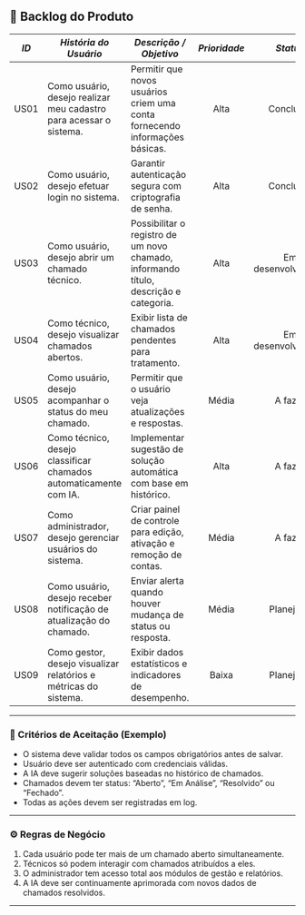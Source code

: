 ## 🧾 Backlog do Produto

| *ID* | *História do Usuário* | *Descrição / Objetivo* | *Prioridade* | *Status* |
|:------:|---------------------------|---------------------------|:--------------:|:-----------:|
| US01 | Como usuário, desejo realizar meu cadastro para acessar o sistema. | Permitir que novos usuários criem uma conta fornecendo informações básicas. | Alta | Concluído |
| US02 | Como usuário, desejo efetuar login no sistema. | Garantir autenticação segura com criptografia de senha. | Alta | Concluído |
| US03 | Como usuário, desejo abrir um chamado técnico. | Possibilitar o registro de um novo chamado, informando título, descrição e categoria. | Alta | Em desenvolvimento |
| US04 | Como técnico, desejo visualizar chamados abertos. | Exibir lista de chamados pendentes para tratamento. | Alta | Em desenvolvimento |
| US05 | Como usuário, desejo acompanhar o status do meu chamado. | Permitir que o usuário veja atualizações e respostas. | Média | A fazer |
| US06 | Como técnico, desejo classificar chamados automaticamente com IA. | Implementar sugestão de solução automática com base em histórico. | Alta | A fazer |
| US07 | Como administrador, desejo gerenciar usuários do sistema. | Criar painel de controle para edição, ativação e remoção de contas. | Média | A fazer |
| US08 | Como usuário, desejo receber notificação de atualização do chamado. | Enviar alerta quando houver mudança de status ou resposta. | Média | Planejado |
| US09 | Como gestor, desejo visualizar relatórios e métricas do sistema. | Exibir dados estatísticos e indicadores de desempenho. | Baixa | Planejado |

---

### 🧩 Critérios de Aceitação (Exemplo)

- O sistema deve validar todos os campos obrigatórios antes de salvar.  
- Usuário deve ser autenticado com credenciais válidas.  
- A IA deve sugerir soluções baseadas no histórico de chamados.  
- Chamados devem ter status: “Aberto”, “Em Análise”, “Resolvido” ou “Fechado”.  
- Todas as ações devem ser registradas em log.  

---

### ⚙ Regras de Negócio

1. Cada usuário pode ter mais de um chamado aberto simultaneamente.  
2. Técnicos só podem interagir com chamados atribuídos a eles.  
3. O administrador tem acesso total aos módulos de gestão e relatórios.  
4. A IA deve ser continuamente aprimorada com novos dados de chamados resolvidos.  

---
